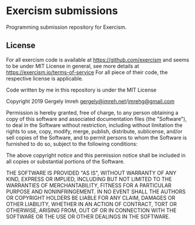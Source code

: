 # Exercism submissions

Programming submission repository for Exercism.

## License

For all exercism code is available at https://github.com/exercism
and seems to be under MIT License in general, see more details at
https://exercism.io/terms-of-service
For all piece of their code, the respective license is applicable.

Code written by me in this repository is under the MIT License

Copyright 2019 Gergely Imreh <gergely@imreh.net>/<imrehg@gmail.com>

Permission is hereby granted, free of charge, to any person obtaining a copy
of this software and associated documentation files (the "Software"), to deal
in the Software without restriction, including without limitation the rights
to use, copy, modify, merge, publish, distribute, sublicense, and/or sell
copies of the Software, and to permit persons to whom the Software is
furnished to do so, subject to the following conditions:

The above copyright notice and this permission notice shall be included in all
copies or substantial portions of the Software.

THE SOFTWARE IS PROVIDED "AS IS", WITHOUT WARRANTY OF ANY KIND, EXPRESS OR
IMPLIED, INCLUDING BUT NOT LIMITED TO THE WARRANTIES OF MERCHANTABILITY,
FITNESS FOR A PARTICULAR PURPOSE AND NONINFRINGEMENT. IN NO EVENT SHALL THE
AUTHORS OR COPYRIGHT HOLDERS BE LIABLE FOR ANY CLAIM, DAMAGES OR OTHER
LIABILITY, WHETHER IN AN ACTION OF CONTRACT, TORT OR OTHERWISE, ARISING FROM,
OUT OF OR IN CONNECTION WITH THE SOFTWARE OR THE USE OR OTHER DEALINGS IN THE
SOFTWARE.
